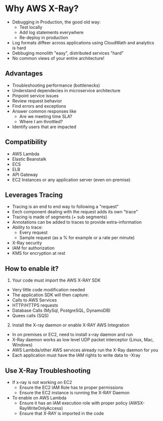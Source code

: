# Why AWS X-Ray?

- Debugging in Production, the good old way:
  - Test locally
  - Add log statements everywhere
  - Re-deploy in production
- Log formats diffeer across applications using CloudWath and analytics is hard
- Debbuging monolith "easy", distributed services "hard"
- No common views of your entire architecture!

## Advantages
- Troubleshooting performance (bottlenecks)
- Understand dependecies in microservice architecture
- Pinpoint service issues
- Review request behavior
- Find errors and exceptions
- Answer common responses like
  - Are we meeting time SLA?
  - Where I am throttled?
- Identify users that are impacted

## Compatibility
- AWS Lambda
- Elastic Beanstalk
- ECS
- ELB
- API Gateway
- EC2 Instances or any application server (even on-premise)


## Leverages Tracing
- Tracing is an end to end way to following a "request"
- Eech component dealing with the request adds its own "trace"
- Tracing is made of segments (+ sub segments)
- Annotations can be added to traces to provide extra-information
- Ability to trace:
  - Every request
  - Sample request (as a % for example or a rate per minute)
- X-Ray security
 - IAM for authorization
 - KMS for encryption at rest

## How to enable it?

1. Your code must import the AWS X-RAY SDK
 - Very little code modification needed
 - The application SDK will then capture:
  - Calls to AWS Services
  - HTTP/HTTPS requests
  - Database Calls (MySql, PostgreSQL, DynamoDB)
  - Quees calls (SQS)
2. Install the X-ray daemon or enable X-RAY AWS Integration
  - In on premises or EC2, need to install x-ray daemon and run
  - X-Ray daemon works as low level UDP packet interceptor (Linux, Mac, Windows)
  - AWS Lambda/other AWS services already run the X-Ray daemon for you
  - Each application must have the IAM rights to write data to -Xray

## Use X-Ray Troubleshooting
- If x-ray is not working on EC2
  - Ensure the EC2 IAM Role has te proper permissions
  - Ensure the EC2 instance is running the X-RAY Daemon
- To enable on AWS Lambda
  - Ensure it has an IAM execution role with proper policy (AWSX-RayWriteOnlyAccess)
  - Ensure that X-RAY is imported in the code
